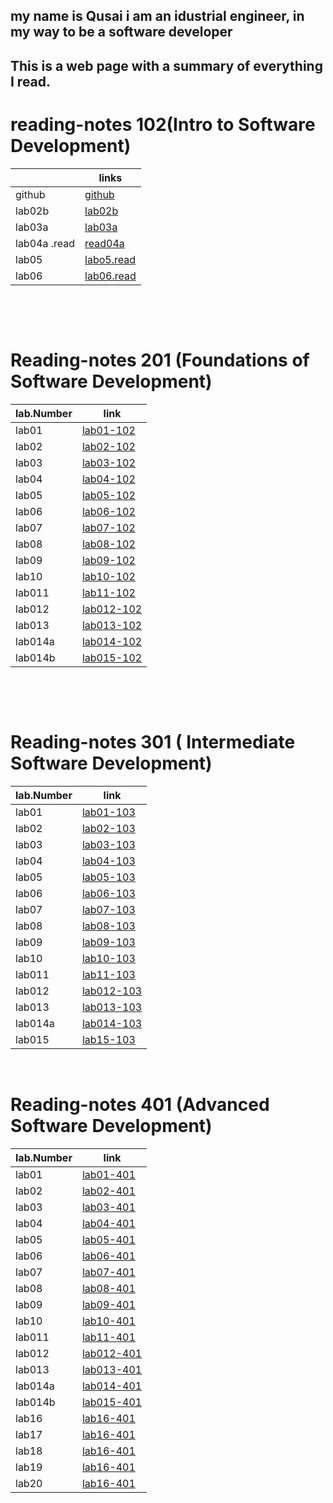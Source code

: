 ## my name is Qusai i am an idustrial engineer, in my way to be a software developer  


## This is a web page with a summary of everything I read.  




# reading-notes 102(Intro to Software Development)



|             | links                                               |
| ----------- | -----------                                         |
| github      |[github](https://github.com/qusaiqishta)             |
| lab02b      | [lab02b](102/lab-02a.md)                                |
|lab03a       | [lab03a](102/lab03a.md)                                 |
|lab04a .read |[read04a](102/read04a.md)                                |
| lab05       |[labo5.read](102/read05.md)
| lab06       |[lab06.read](https://qusaiqishta.github.io/reading-notes/lab06)

&nbsp;


&nbsp;



# Reading-notes 201 (Foundations of Software Development)
| lab.Number    | link          |
| ------------- | ------------- |
| lab01         |  [lab01-102](201/lab01-201.md)  |
| lab02        |  [lab02-102](201/lab02.md)  |
| lab03         |  [lab03-102](201/lab03.md)  |
| lab04         |  [lab04-102](201/lab04.md)  |
| lab05         |  [lab05-102](201/lab05.md)  |
| lab06         |  [lab06-102](201/lab06.md)  |
| lab07         |  [lab07-102](201/lab07.md)  |
| lab08         |  [lab08-102](201/lab08.md)  |
| lab09         |  [lab09-102](201/lab09.md)  |
| lab10         |  [lab10-102](201/lab10.md)  |
| lab011         |  [lab11-102](201/lab11.md)  |
| lab012        |  [lab012-102](201/lab12.md)  |
| lab013         |  [lab013-102](201/lab13.md)  |
| lab014a         |  [lab014-102](201/lab14a.md)  |
| lab014b         |  [lab015-102](201/lab14b.md)  |



&nbsp;


&nbsp;


# Reading-notes 301 ( Intermediate Software Development)

| lab.Number    | link          |
| ------------- | ------------- |
| lab01         |  [lab01-103](301/lab01.md)  |
| lab02        |  [lab02-103](301/lab02.md)  |
| lab03         |  [lab03-103](301/lab03.md)  |
| lab04         |  [lab04-103](301/lab04.md)  |
| lab05         |  [lab05-103](301/lab05.md)  |
| lab06         |  [lab06-103](301/lab06.md)  |
| lab07         |  [lab07-103](301/lab07.md)  |
| lab08         |  [lab08-103](301/lab08.md)  |
| lab09         |  [lab09-103](301/lab09.md)  |
| lab10         |  [lab10-103](301/lab10.md)  |
| lab011         |  [lab11-103](301/lab11.md)  |
| lab012        |  [lab012-103](301/lab12.md)  |
| lab013         |  [lab013-103](301/lab13.md)  |
| lab014a         |  [lab014-103](301/lab14a.md)  |
| lab015         |  [lab15-103](301/lab15.md)  |




&nbsp;



# Reading-notes 401 (Advanced Software Development)
| lab.Number    | link          |
| ------------- | ------------- |
| lab01         |  [lab01-401](401/lab01.md)  |
| lab02        |  [lab02-401](401/lab02.md)  |
| lab03         |  [lab03-401](401/lab03.md)  |
| lab04         |  [lab04-401](401/lab04.md)  |
| lab05         |  [lab05-401](401/lab05.md)  |
| lab06         |  [lab06-401](401/lab06.md)  |
| lab07         |  [lab07-401](401/lab07.md)  |
| lab08         |  [lab08-401](401/lab08.md)  |
| lab09         |  [lab09-401](401/lab09.md)  |
| lab10         |  [lab10-401](401/lab10.md)  |
| lab011         |  [lab11-401](401/lab11.md)  |
| lab012        |  [lab012-401](401/lab12.md)  |
| lab013         |  [lab013-401](401/lab13.md)  |
| lab014a         |  [lab014-401](401/lab14a.md)  |
| lab014b         |  [lab015-401](401/lab14b.md)  |
|lab16           |   [lab16-401](401/lab16.md)   |
|lab17            |   [lab16-401](401/lab17.md)   |
|lab18            |   [lab16-401](401/lab18.md)   |
|lab19            |   [lab16-401](401/lab19.md)   |
|lab20           |   [lab16-401](401/lab20.md)   |